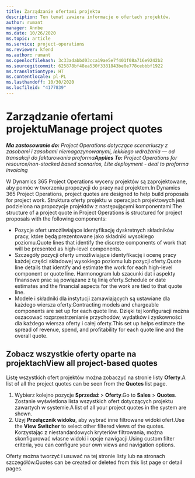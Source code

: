 ```yaml
---
title: Zarządzanie ofertami projektu
description: Ten temat zawiera informacje o ofertach projektów.
author: rumant
manager: Annbe
ms.date: 10/26/2020
ms.topic: article
ms.service: project-operations
ms.reviewer: kfend
ms.author: rumant
ms.openlocfilehash: 3c33adabbd03cca19ae5e7f401f08a716e9242b2
ms.sourcegitcommit: 625878bf48ea530f3381843be0e778cebbbf1922
ms.translationtype: HT
ms.contentlocale: pl-PL
ms.lasthandoff: 10/30/2020
ms.locfileid: "4177839"
---
```

# <a name="manage-project-quotes"></a><span data-ttu-id="06b2f-103">Zarządzanie ofertami projektu</span><span class="sxs-lookup"><span data-stu-id="06b2f-103">Manage project quotes</span></span>

<span data-ttu-id="06b2f-104">_**Ma zastosowanie do:** Project Operations dotyczące scenariuszy z zasobami i zasobami niemagazynowanymi, lekkiego wdrażania — od transakcji do fakturowania proforma_</span><span class="sxs-lookup"><span data-stu-id="06b2f-104">_**Applies To:** Project Operations for resource/non-stocked based scenarios, Lite deployment - deal to proforma invoicing_</span></span>

<span data-ttu-id="06b2f-105">W Dynamics 365 Project Operations wyceny projektów są zaprojektowane, aby pomóc w tworzeniu propozycji do pracy nad projektem.</span><span class="sxs-lookup"><span data-stu-id="06b2f-105">In Dynamics 365 Project Operations, project quotes are designed to help build proposals for project work.</span></span> <span data-ttu-id="06b2f-106">Struktura oferty projektu w operacjach projektowych jest podzielona na propozycje projektów z następującymi komponentami:</span><span class="sxs-lookup"><span data-stu-id="06b2f-106">The structure of a project quote in Project Operations is structured for project proposals with the following components:</span></span>

  - <span data-ttu-id="06b2f-107">Pozycje ofert umożliwiające identyfikację dyskretnych składników pracy, które będą prezentowane jako składniki wysokiego poziomu.</span><span class="sxs-lookup"><span data-stu-id="06b2f-107">Quote lines that identify the discrete components of work that will be presented as high-level components.</span></span>
  - <span data-ttu-id="06b2f-108">Szczegóły pozycji oferty umożliwiające identyfikację i ocenę pracy każdej części składowej wysokiego poziomu lub pozycji oferty.</span><span class="sxs-lookup"><span data-stu-id="06b2f-108">Quote line details that identify and estimate the work for each high-level component or quote line.</span></span> <span data-ttu-id="06b2f-109">Harmonogram lub szacunki dat i aspekty finansowe prac są powiązane z tą linią oferty.</span><span class="sxs-lookup"><span data-stu-id="06b2f-109">Schedule or date estimates and the financial aspects for the work are tied to that quote line.</span></span>
  - <span data-ttu-id="06b2f-110">Modele i składniki dla instytucji zamawiających są ustawiane dla każdego wiersza oferty.</span><span class="sxs-lookup"><span data-stu-id="06b2f-110">Contracting models and chargeable components are set up for each quote line.</span></span> <span data-ttu-id="06b2f-111">Dzięki tej konfiguracji można oszacować rozprzestrzenianie przychodów, wydatków i zyskowności dla każdego wiersza oferty i całej oferty.</span><span class="sxs-lookup"><span data-stu-id="06b2f-111">This set up helps estimate the spread of revenue, spend, and profitability for each quote line and the overall quote.</span></span>

## <a name="view-all-project-based-quotes"></a><span data-ttu-id="06b2f-112">Zobacz wszystkie oferty oparte na projektach</span><span class="sxs-lookup"><span data-stu-id="06b2f-112">View all project-based quotes</span></span>

<span data-ttu-id="06b2f-113">Listę wszystkich ofert projektów można zobaczyć na stronie listy **Oferty**.</span><span class="sxs-lookup"><span data-stu-id="06b2f-113">A list of all the project quotes can be seen from the **Quotes** list page.</span></span> 

1. <span data-ttu-id="06b2f-114">Wybierz kolejno pozycje **Sprzedaż** > **Oferty**.</span><span class="sxs-lookup"><span data-stu-id="06b2f-114">Go to **Sales** > **Quotes**.</span></span> <span data-ttu-id="06b2f-115">Zostanie wyświetlona lista wszystkich ofert dotyczących projektu zawartych w systemie.</span><span class="sxs-lookup"><span data-stu-id="06b2f-115">A list of all your project quotes in the system are shown.</span></span> 
2. <span data-ttu-id="06b2f-116">Użyj **Przełącznik widoku**, aby wybrać inne filtrowane widoki ofert.</span><span class="sxs-lookup"><span data-stu-id="06b2f-116">Use the **View Switcher** to select other filtered views of the quotes.</span></span> <span data-ttu-id="06b2f-117">Korzystając z niestandardowych kryteriów filtrowania, można skonfigurować własne widoki i opcje nawigacji.</span><span class="sxs-lookup"><span data-stu-id="06b2f-117">Using custom filter criteria, you can configure your own views and navigation options.</span></span>

<span data-ttu-id="06b2f-118">Oferty można tworzyć i usuwać na tej stronie listy lub na stronach szczegółów.</span><span class="sxs-lookup"><span data-stu-id="06b2f-118">Quotes can be created or deleted from this list page or detail pages.</span></span>

